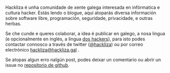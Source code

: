 

Hackliza é unha comunidade de xente galega interesada en infórmatica e cultura hacker. Estás lendo o blogue, aquí atoparás diversa información sobre software libre, programación, seguridade, privacidade, e outras herbas.


Se che cunde e queres colaborar, a idea é publicar en galego, a nosa lingua (e opcionalmente en inglés, a lingua [dos hackers](http://www.catb.org/~esr/faqs/hacker-howto.html#skills4)), para isto podes contactar connosco a través de twitter ([@hackliza](https://twitter.com/hackliza)) ou por correo electrónico hackliza@hackliza.gal .

Se atopas algun erro nalgún post, podes deixar un comentario ou abrir un issue no [repositorio de github](https://github.com/hackliza/hackliza.github.io).
